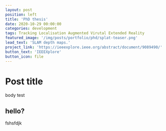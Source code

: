 ```yaml
---
layout: post
position: left
title: 'PhD thesis'
date: 2020-10-29 00:00:00
categories: development
tags: Tracking Localisation Augmented Virutal Extended Reality
featured_image: '/img/posts/portfolio/phd/splat-teaser.png'
lead_text: 'SLAM depth maps.'
project_link: 'https://ieeexplore.ieee.org/abstract/document/9089490/'
button_text: 'IEEEXplore'
button_icon: file
---
```


# Post title
body test

## hello?
fshsfdjk

